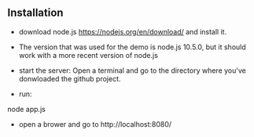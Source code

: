 ## Installation

* download node.js https://nodejs.org/en/download/ and install it.

* The version that was used for the demo is node.js 10.5.0, but it should work with a more recent version of node.js

* start the server:
Open a terminal and go to the directory where you've donwloaded the github project.

* run:

node app.js

* open a brower and go to http://localhost:8080/